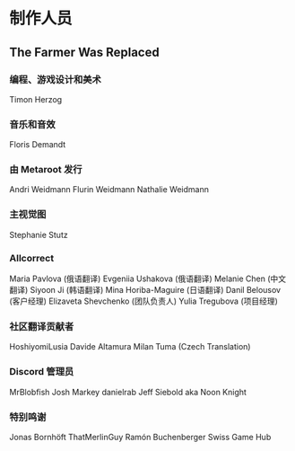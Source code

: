 # 制作人员

## The Farmer Was Replaced

### 编程、游戏设计和美术
Timon Herzog

### 音乐和音效
Floris Demandt

### 由 Metaroot 发行
Andri Weidmann
Flurin Weidmann
Nathalie Weidmann

### 主视觉图
Stephanie Stutz

### Allcorrect
Maria Pavlova (俄语翻译)
Evgeniia Ushakova (俄语翻译)
Melanie Chen (中文翻译)
Siyoon Ji (韩语翻译)
Mina Horiba-Maguire (日语翻译)
Danil Belousov (客户经理)
Elizaveta Shevchenko (团队负责人)
Yulia Tregubova (项目经理)

### 社区翻译贡献者
HoshiyomiLusia
Davide Altamura
Milan Tuma (Czech Translation)

### Discord 管理员
MrBlobfish
Josh Markey
danielrab
Jeff Siebold aka Noon Knight

### 特别鸣谢
Jonas Bornhöft
ThatMerlinGuy
Ramón Buchenberger
Swiss Game Hub